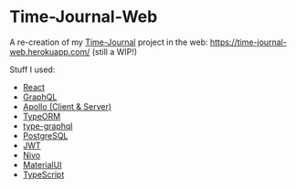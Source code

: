 # Time-Journal-Web

A re-creation of my [Time-Journal](https://github.com/scott-m-king/Time-Journal) project in the web: https://time-journal-web.herokuapp.com/ (still a WIP!)

Stuff I used:
- [React](https://reactjs.org/)
- [GraphQL](https://graphql.org/)
- [Apollo (Client & Server)](https://www.apollographql.com/)
- [TypeORM](https://typeorm.io/#/)
- [type-graphql](https://typegraphql.com/)
- [PostgreSQL](https://www.postgresql.org/)
- [JWT](https://jwt.io/)
- [Nivo](https://nivo.rocks/)
- [MaterialUI](https://material-ui.com/)
- [TypeScript](https://www.typescriptlang.org/)
